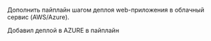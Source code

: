 Дополнить пайплайн шагом деплоя web-приложения в облачный сервис (AWS/Azure).

Добавил деплой в AZURE в пайплайн
